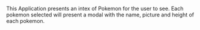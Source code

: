 This Application presents an intex of Pokemon for the user to see. Each pokemon selected will present a modal with the name, picture and height of each pokemon.